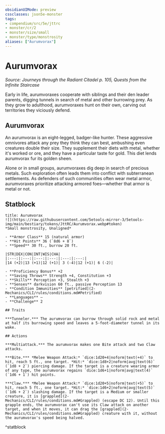 ```yaml
---
obsidianUIMode: preview
cssclasses: json5e-monster
tags:
- compendium/src/5e/jttrc
- monster/cr/2
- monster/size/small
- monster/type/monstrosity
aliases: ["Aurumvorax"]
---
```

# Aurumvorax
*Source: Journeys through the Radiant Citadel p. 105, Quests from the Infinite Staircase*  

Early in life, aurumvoraxes cooperate with siblings and their den leader parents, digging tunnels in search of metal and other burrowing prey. As they grow to adulthood, aurumvoraxes hunt on their own, carving out territories they viciously defend.

## Aurumvorax

An aurumvorax is an eight-legged, badger-like hunter. These aggressive omnivores attack any prey they think they can best, ambushing even creatures double their size. They supplement their diets with metal, whether it's worked or ore, and they have a particular taste for gold. This diet lends aurumvorax fur its golden sheen.

Alone or in small groups, aurumvoraxes dig deep in search of precious metals. Such exploration often leads them into conflict with subterranean settlements. As defenders of such communities often wear metal armor, aurumvoraxes prioritize attacking armored foes—whether that armor is metal or not.

## Statblock

```ad-statblock
title: Aurumvorax
![](https://raw.githubusercontent.com/5etools-mirror-3/5etools-img/main/bestiary/tokens/JttRC/Aurumvorax.webp#token)
*Small monstrosity, Unaligned*

- **Armor Class** 15 (natural armor)
- **Hit Points** 36 (`8d6 + 8`)
- **Speed** 30 ft., burrow 20 ft.

|STR|DEX|CON|INT|WIS|CHA|
|:---:|:---:|:---:|:---:|:---:|:---:|
|14 (+2)|13 (+1)|12 (+1)| 3 (-4)|12 (+1)| 6 (-2)|

- **Proficiency Bonus** +2
- **Saving Throws** Strength +4, Constitution +3
- **Skills** Perception +3, Stealth +3
- **Senses** darkvision 60 ft., passive Perception 13
- **Condition Immunities** [petrified](2-Mechanics/CLI/rules/conditions.md#Petrified)
- **Languages** —
- **Challenge** 2

## Traits

***Tunneler.*** The aurumvorax can burrow through solid rock and metal at half its burrowing speed and leaves a 5-foot-diameter tunnel in its wake.

## Actions

***Multiattack.*** The aurumvorax makes one Bite attack and two Claw attacks.

***Bite.*** *Melee Weapon Attack:* `dice:1d20+4|noform|text(+4)` to hit, reach 5 ft., one target. *Hit:* `dice:1d8+2|noform|avg|text(6)` (`1d8 + 2`) piercing damage. If the target is a creature wearing armor of any type, the aurumvorax regains `dice:1d6+1|noform|avg|text(4)` (`1d6 + 1`) hit points.

***Claw.*** *Melee Weapon Attack:* `dice:1d20+5|noform|text(+5)` to hit, reach 5 ft., one target. *Hit:* `dice:1d6+2|noform|avg|text(5)` (`1d6 + 2`) slashing damage. If the target is a Medium or smaller creature, it is [grappled](2-Mechanics/CLI/rules/conditions.md#Grappled) (escape DC 12). Until this grapple ends, the aurumvorax can't use its Claw attack on another target, and when it moves, it can drag the [grappled](2-Mechanics/CLI/rules/conditions.md#Grappled) creature with it, without the aurumvorax's speed being halved.
```
^statblock